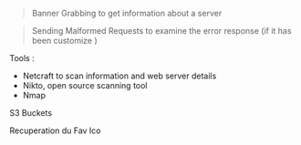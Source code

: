 

> Banner Grabbing to get information about a server

> Sending Malformed Requests to examine the error response (if it has been customize )


Tools : 
- Netcraft to scan information and web server details
- Nikto, open source scanning tool
- Nmap

S3 Buckets

Recuperation du Fav Ico